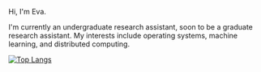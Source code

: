 Hi, I'm Eva. 

I'm currently an undergraduate research assistant, soon to be a graduate research assistant. My interests include operating systems, machine learning, and distributed computing.

<!--
[![Eva's GitHub stats](https://github-readme-stats.vercel.app/api?username=evaizalith)](https://github.com/anuraghazra/github-readme-stats)
-->


[![Top Langs](https://github-readme-stats.vercel.app/api/top-langs/?username=evaizalith&exclude_repo=amusement-park,resilienceAnalysis&theme=dark)](https://github.com/anuraghazra/github-readme-stats)

